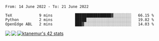 <!--START_SECTION:waka-->

```text
From: 14 June 2022 - To: 21 June 2022

TeX            9 mins          ████████████████▓░░░░░░░░   66.15 %
Python         2 mins          █████░░░░░░░░░░░░░░░░░░░░   19.82 %
OpenEdge ABL   2 mins          ███▓░░░░░░░░░░░░░░░░░░░░░   14.03 %
```

<!--END_SECTION:waka-->
<a href="https://github.com/anuraghazra/github-readme-stats">
  <img align="left" src="https://github-readme-stats.vercel.app/api?username=Tanesan&count_private=true&show_icons=true" />
<img align="left" src="https://github-readme-stats.vercel.app/api/top-langs/?username=Tanesan" />
</a>

[![ktanemur's 42 stats](https://badge42.vercel.app/api/v2/cl1wslf6s002109l771rng2w8/stats?cursusId=21&coalitionId=62)](https://github.com/JaeSeoKim/badge42)
